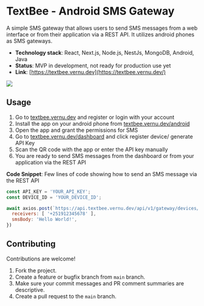# TextBee - Android SMS Gateway

A simple SMS gateway that allows users to send SMS messages from a web interface or
from their application via a REST API. It utilizes android phones as SMS gateways.

- **Technology stack**: React, Next.js, Node.js, NestJs, MongoDB, Android, Java
- **Status**: MVP in development, not ready for production use yet
- **Link**: [https://textbee.vernu.dev](https://textbee.vernu.dev/)

![](https://ik.imagekit.io/vernu/textbee/texbee-landing-light.png?updatedAt=1687076964687)

## Usage

1. Go to [textbee.vernu.dev](https://textbee.vernu.dev) and register or login with your account
2. Install the app on your android phone from [textbee.vernu.dev/android](https://textbee.vernu.dev/android)
3. Open the app and grant the permissions for SMS
4. Go to [textbee.vernu.dev/dashboard](https://textbee.vernu.dev/dashboard) and click register device/ generate API Key
5. Scan the QR code with the app or enter the API key manually
6. You are ready to send SMS messages from the dashboard or from your application via the REST API

**Code Snippet**: Few lines of code showing how to send an SMS message via the REST API

```javascript
const API_KEY = 'YOUR_API_KEY';
const DEVICE_ID = 'YOUR_DEVICE_ID';

await axios.post(`https://api.textbee.vernu.dev/api/v1/gateway/devices/${DEVICE_ID}/sendSMS?apiKey=${API_KEY}`, {
  receivers: [ '+251912345678' ],
  smsBody: 'Hello World!',
})

```

## Contributing

Contributions are welcome!

1. Fork the project.
2. Create a feature or bugfix branch from `main` branch.
3. Make sure your commit messages and PR comment summaries are descriptive.
4. Create a pull request to the `main` branch.
